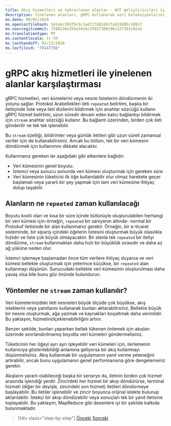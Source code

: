 ```yaml
---
title: Akış hizmetleri ve tekrarlanan alanlar - WCF geliştiricileri için gRPC
description: Yinelenen alanları, gRPC kullanarak veri koleksiyonlarını geçirme yolları olarak akış hizmetleriyle karşılaştırın.
ms.date: 09/02/2019
ms.openlocfilehash: 542ebc393f9c9c1ad717d02d01fab33d85c18917
ms.sourcegitcommit: 7588136e355e10cbc2582f389c90c127363c02a5
ms.translationtype: MT
ms.contentlocale: tr-TR
ms.lasthandoff: 03/12/2020
ms.locfileid: "79147756"
---
```

# <a name="grpc-streaming-services-vs-repeated-fields"></a>gRPC akış hizmetleri ile yinelenen alanlar karşılaştırması

gRPC hizmetleri, veri kümelerini veya nesne listelerini döndürmenin iki yolunu sağlar. Protokol Arabellekleri ileti `repeated` belirtimi, başka bir iletiiçinde liste veya ileti dizilerini bildirmek için anahtar sözcüğü kullanır. gRPC hizmet belirtimi, uzun süredir devam eden kalıcı bağlantıyı bildirmek için `stream` anahtar sözcüğü kullanır. Bu bağlantı üzerinden, birden çok ileti gönderilir ve tek tek işlenebilir.

Bu `stream` özelliği, bildirimler veya günlük iletileri gibi uzun süreli zamansal veriler için de kullanabilirsiniz. Ancak bu bölüm, tek bir veri kümesini döndürmek için kullanımını dikkate alacaktır.

Kullanmanız gereken ler aşağıdaki gibi etkenlere bağlıdır:

- Veri kümesinin genel boyutu.
- İstemci veya sunucu sonunda veri kümesi oluşturmak için gereken süre.
- Veri kümesinin tüketicisi ilk öğe kullanılabilir olur olmaz harekete geçer başlamalı veya yararlı bir şey yapmak için tam veri kümesine ihtiyaç dolup taşabilir.

## <a name="when-to-use-repeated-fields"></a>Alanların ne `repeated` zaman kullanılacağı

Boyutu kısıtlı olan ve kısa bir süre içinde bütünüyle oluşturulabilen herhangi bir veri kümesi için-örneğin, `repeated` bir saniyenin altında- normal bir Protobuf iletisinde bir alan kullanmanız gerekir. Örneğin, bir e-ticaret sisteminde, bir sipariş içindeki öğelerin listesini oluşturmak büyük olasılıkla hızlıdır ve liste çok büyük olmayacaktır. Bir alanla tek `repeated` bir iletiyi döndürme, `stream` kullanmaktan daha hızlı bir büyüklük sırasıdır ve daha az ağ yüküne neden olur.

İstemci işlemeye başlamadan önce tüm verilere ihtiyaç duyarsa ve veri kümesi bellekte oluşturmak için yeterince küçükse, bir `repeated` alan kullanmayı düşünün. Sunucudaki bellekte veri kümesinin oluşturulması daha yavaş olsa bile bunu göz önünde bulundurun.

## <a name="when-to-use-stream-methods"></a>Yöntemler ne `stream` zaman kullanılır?

Veri kümelerinizdeki ileti nesneleri büyük ölçüde çok büyükse, akış isteklerini veya yanıtlarını kullanarak bunları aktarabilirsiniz. Bellekte büyük bir nesne oluşturmak, ağa yazmak ve kaynakları boşaltmak daha verimlidir. Bu yaklaşım, hizmetinölçeklenebilirliğini artırır.

Benzer şekilde, bunları yaparken bellek tükenen önlemek için akışları üzerinde sınırlandırılmamış boyutta veri kümeleri göndermelisiniz.

Tüketicinin her öğeyi ayrı ayrı işleyebilir veri kümeleri için, ilerlemenin kullanıcıya gösterilebildiği anlamına geliyorsa bir akış kullanmayı düşünmelisiniz. Akış kullanmak bir uygulamanın yanıt verme yeteneğini artırabilir, ancak bunu uygulamanın genel performansına göre dengelemeniz gerekir.

Akışların yararlı olabileceği başka bir senaryo da, iletinin birden çok hizmet arasında işlendiği yerdir. Zincirdeki her hizmet bir akışı döndürürse, terminal hizmeti (diğer bir deyişle, zincirdeki son hizmet) iletileri döndürmeye başlayabilir. Bu iletiler işlenebilir ve zincir boyunca orijinal istekte bulunup aktarılabilir. İstekçi bir akışı döndürebilir veya sonuçları tek bir yanıt iletisine toplayabilir. Bu yaklaşım, MapReduce gibi desenlere iyi bir şekilde katkıda bulunmaktadır.

>[!div class="step-by-step"]
>[Önceki](migrate-duplex-services.md)
>[Sonraki](client-libraries.md)
